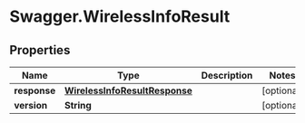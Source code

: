 # Swagger.WirelessInfoResult

## Properties
Name | Type | Description | Notes
------------ | ------------- | ------------- | -------------
**response** | [**WirelessInfoResultResponse**](WirelessInfoResultResponse.md) |  | [optional] 
**version** | **String** |  | [optional] 


